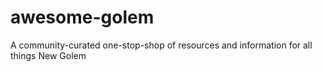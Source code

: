 # awesome-golem
A community-curated one-stop-shop of resources and information for all things New Golem

